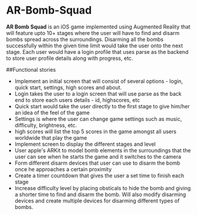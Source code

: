 # AR-Bomb-Squad

**AR Bomb Squad** is an iOS game implemented using Augmented Reality that will feature upto 10+ stages where the user will have to find and disarm bombs spread across the surroundings. 
Disarming all the bombs successfully within the given time limit would take the user onto the next stage. 
Each user would have a login profile that uses parse as the backend to store user profile details along with progress, etc. 


##Functional stories
 - Implement an initial screen that will consist of several options - login, quick start, settings, high scores and about. 
 - Login takes the user to a login screen that will use parse as the back end to store each users details - id, highscores, etc
 - Quick start would take the user directly to the first stage to give him/her an idea of the feel of the game
 - Settings is where the user can change game settings such as music, difficulty, brightness, etc. 
 - high scores will list the top 5 scores in the game amongst all users worldwide that play the game
 - Implement screen to display the different stages and level
 - User apple's ARKit to model bomb elements in the surroundings that the user can see when he starts the game and it switches to the camera
 - Form different disarm devices that user can use to disarm the bomb once he approaches a certain proximity
 - Create a timer countdown that gives the user a set time to finish each stage
 - Increase difficulty level by placing obsticals to hide the bomb and giving a shorter time to find and disarm the bomb. Will also modify disarming devices and create multiple devices for disarming different types of bombs.
 

